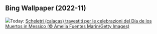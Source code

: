 ## Bing Wallpaper (2022-11)
![](https://www.bing.com/th?id=OHR.Calacas_IT-IT0389753487_UHD.jpg&w=1000)Today: [Scheletri (calacas) travestiti per le celebrazioni del Día de los Muertos in Messico (© Amelia Fuentes Marin/Getty Images)](https://www.bing.com/th?id=OHR.Calacas_IT-IT0389753487_UHD.jpg)